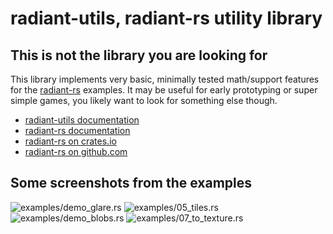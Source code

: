 # radiant-utils, radiant-rs utility library

## This is not the library you are looking for
This library implements very basic, minimally tested math/support features for the [radiant-rs](https://docs.rs/radiant-rs/) examples.
It may be useful for early prototyping or super simple games, you likely want to look for something else though.

- [radiant-utils documentation](https://docs.rs/radiant-utils/)
- [radiant-rs documentation](https://docs.rs/radiant-rs/)
- [radiant-rs on crates.io](https://crates.io/crates/radiant-rs)
- [radiant-rs on github.com](https://github.com/sinesc/radiant-rs)

## Some screenshots from the examples

![examples/demo_glare.rs](https://sinesc.github.io/images/radiant/glare.png "examples/demo_glare.rs")
![examples/05_tiles.rs](https://sinesc.github.io/images/radiant/tiles2.png "examples/05_tiles.rs")
![examples/demo_blobs.rs](https://sinesc.github.io/images/radiant/bloom.png "examples/demo_blobs.rs")
![examples/07_to_texture.rs](https://sinesc.github.io/images/radiant/to_texture.png "examples/07_to_texture.rs")
